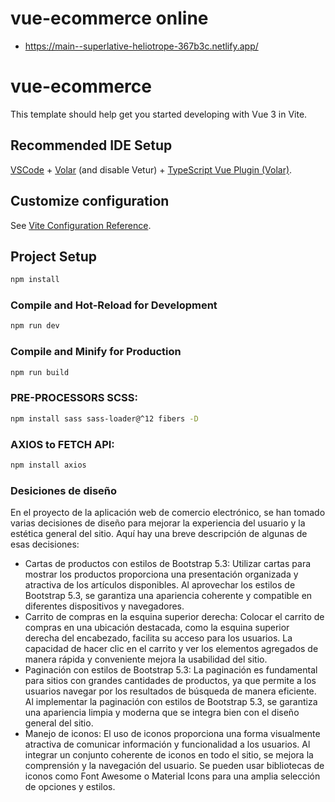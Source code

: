 # vue-ecommerce online
 * https://main--superlative-heliotrope-367b3c.netlify.app/

# vue-ecommerce

This template should help get you started developing with Vue 3 in Vite.

## Recommended IDE Setup

[VSCode](https://code.visualstudio.com/) + [Volar](https://marketplace.visualstudio.com/items?itemName=Vue.volar) (and disable Vetur) + [TypeScript Vue Plugin (Volar)](https://marketplace.visualstudio.com/items?itemName=Vue.vscode-typescript-vue-plugin).

## Customize configuration

See [Vite Configuration Reference](https://vitejs.dev/config/).

## Project Setup

```sh
npm install
```

### Compile and Hot-Reload for Development

```sh
npm run dev
```

### Compile and Minify for Production

```sh
npm run build
```


### PRE-PROCESSORS SCSS: 

```sh
npm install sass sass-loader@^12 fibers -D
```

### AXIOS to FETCH API: 

```sh
npm install axios
```

### Desiciones de diseño
En el proyecto de la aplicación web de comercio electrónico, se han tomado varias decisiones de diseño para mejorar la experiencia del usuario y la estética general del sitio. 
Aquí hay una breve descripción de algunas de esas decisiones:
*  Cartas de productos con estilos de Bootstrap 5.3: Utilizar cartas para mostrar los productos proporciona una presentación organizada y atractiva de los artículos disponibles. Al aprovechar los estilos de Bootstrap 5.3, se garantiza una apariencia coherente y compatible en diferentes dispositivos y navegadores.
*  Carrito de compras en la esquina superior derecha: Colocar el carrito de compras en una ubicación destacada, como la esquina superior derecha del encabezado, facilita su acceso para los usuarios. La capacidad de hacer clic en el carrito y ver los elementos agregados de manera rápida y conveniente mejora la usabilidad del sitio.
*  Paginación con estilos de Bootstrap 5.3: La paginación es fundamental para sitios con grandes cantidades de productos, ya que permite a los usuarios navegar por los resultados de búsqueda de manera eficiente. Al implementar la paginación con estilos de Bootstrap 5.3, se garantiza una apariencia limpia y moderna que se integra bien con el diseño general del sitio.
*  Manejo de iconos: El uso de iconos proporciona una forma visualmente atractiva de comunicar información y funcionalidad a los usuarios. Al integrar un conjunto coherente de iconos en todo el sitio, se mejora la comprensión y la navegación del usuario. Se pueden usar bibliotecas de iconos como Font Awesome o Material Icons para una amplia selección de opciones y estilos.
  
